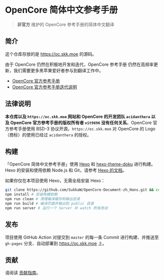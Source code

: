 # OpenCore 简体中文参考手册

> **非官方** 维护的 OpenCore 参考手册的简体中文翻译

## 简介

这个仓库存放的是 https://oc.skk.moe 的源码。

由于 OpenCore 仍然在积极地开发和迭代，OpenCore 参考手册 仍然在高频率更新，我们需要更多黑苹果爱好者参与到翻译工作中。

- [OpenCore 官方参考手册](https://github.com/acidanthera/OpenCorePkg/blob/master/Docs/Configuration.pdf)
- [OpenCore 官方参考手册迭代说明](https://github.com/acidanthera/OpenCorePkg/blob/master/Docs/Differences/Differences.pdf)

## 法律说明

**本仓库以及 `https://oc.skk.moe` 网站和 OpenCore 的开发团队 `acidanthera` 以及 OpenCore 官方参考手册的版权所有者 `vit9696` 没有任何关系**。OpenCore 官方参考手册使用 BSD-3 协议开源。`https://oc.skk.moe` 对 OpenCore 的 Logo（商标）的使用已经过 `acidanthera` 的授权。

## 构建

「OpenCore 简体中文参考手册」使用 [Hexo](https://hexo.io) 和 [hexo-theme-doku](https://doku.skk.moe) 进行构建。Hexo 的安装和使用依赖 Node.js 和 Git，请参考 [Hexo 的文档](https://hexo.io/zh-cn/docs/)。

如果你仅在本项目使用 Hexo，无需全局安装 Hexo：

```bash
git clone https://github.com/SukkaW/OpenCore-Document-zh_Hans.git && cd OpenCore-Document-zh_Hans
npm install # 安装构建依赖
npm run clean # 清理编译缓存和输出目录
npm run build # 编译页面并输出到 public 目录
npm run server # 运行一个 Server 并 watch 所有改动
```

## 发布

项目使用 GitHub Action 对提交到 `master` 的每一条 Commit 进行构建、并推送至 `gh-pages` 分支、自动部署到 https://oc.skk.moe 上。

## 贡献

请阅读 [贡献指南](https://oc.skk.moe/about/contributing.html)。
